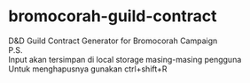 # bromocorah-guild-contract
D&amp;D Guild Contract Generator for Bromocorah Campaign
<br>P.S.
<br>Input akan tersimpan di local storage masing-masing pengguna
<br>Untuk menghapusnya gunakan ctrl+shift+R
